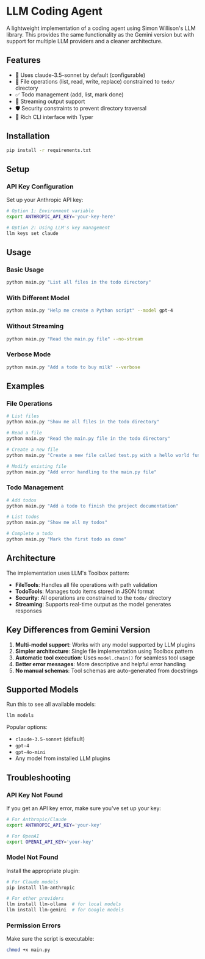# LLM Coding Agent

A lightweight implementation of a coding agent using Simon Willison's LLM library. This provides the same functionality as the Gemini version but with support for multiple LLM providers and a cleaner architecture.

## Features

- 🤖 Uses claude-3.5-sonnet by default (configurable)
- 📁 File operations (list, read, write, replace) constrained to `todo/` directory
- ✅ Todo management (add, list, mark done)
- 🔄 Streaming output support
- 🛡️ Security constraints to prevent directory traversal
- 🎨 Rich CLI interface with Typer

## Installation

```bash
pip install -r requirements.txt
```

## Setup

### API Key Configuration

Set up your Anthropic API key:

```bash
# Option 1: Environment variable
export ANTHROPIC_API_KEY='your-key-here'

# Option 2: Using LLM's key management
llm keys set claude
```

## Usage

### Basic Usage

```bash
python main.py "List all files in the todo directory"
```

### With Different Model

```bash
python main.py "Help me create a Python script" --model gpt-4
```

### Without Streaming

```bash
python main.py "Read the main.py file" --no-stream
```

### Verbose Mode

```bash
python main.py "Add a todo to buy milk" --verbose
```

## Examples

### File Operations

```bash
# List files
python main.py "Show me all files in the todo directory"

# Read a file
python main.py "Read the main.py file in the todo directory"

# Create a new file
python main.py "Create a new file called test.py with a hello world function"

# Modify existing file
python main.py "Add error handling to the main.py file"
```

### Todo Management

```bash
# Add todos
python main.py "Add a todo to finish the project documentation"

# List todos
python main.py "Show me all my todos"

# Complete a todo
python main.py "Mark the first todo as done"
```

## Architecture

The implementation uses LLM's Toolbox pattern:

- **FileTools**: Handles all file operations with path validation
- **TodoTools**: Manages todo items stored in JSON format
- **Security**: All operations are constrained to the `todo/` directory
- **Streaming**: Supports real-time output as the model generates responses

## Key Differences from Gemini Version

1. **Multi-model support**: Works with any model supported by LLM plugins
2. **Simpler architecture**: Single file implementation using Toolbox pattern
3. **Automatic tool execution**: Uses `model.chain()` for seamless tool usage
4. **Better error messages**: More descriptive and helpful error handling
5. **No manual schemas**: Tool schemas are auto-generated from docstrings

## Supported Models

Run this to see all available models:

```bash
llm models
```

Popular options:
- `claude-3.5-sonnet` (default)
- `gpt-4`
- `gpt-4o-mini`
- Any model from installed LLM plugins

## Troubleshooting

### API Key Not Found

If you get an API key error, make sure you've set up your key:

```bash
# For Anthropic/Claude
export ANTHROPIC_API_KEY='your-key'

# For OpenAI
export OPENAI_API_KEY='your-key'
```

### Model Not Found

Install the appropriate plugin:

```bash
# For Claude models
pip install llm-anthropic

# For other providers
llm install llm-ollama  # for local models
llm install llm-gemini  # for Google models
```

### Permission Errors

Make sure the script is executable:

```bash
chmod +x main.py
```
